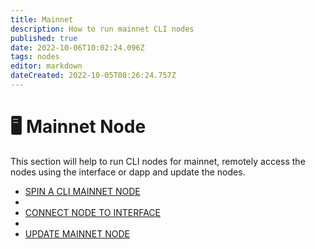 ```yaml
---
title: Mainnet
description: How to run mainnet CLI nodes
published: true
date: 2022-10-06T10:02:24.096Z
tags: nodes
editor: markdown
dateCreated: 2022-10-05T08:26:24.757Z
---
```


# 🖥 Mainnet Node

This section will help to run CLI nodes for mainnet, remotely access the nodes using the interface or dapp and update the nodes.


- [SPIN A CLI MAINNET NODE](/mainnet/nodes/run-a-mainnet-node-cli)
- 
- [CONNECT NODE TO INTERFACE](/mainnet/nodes/connect-node-to-interface)
- 
- [UPDATE MAINNET NODE](/mainnet/nodes/update-mainnet-node)